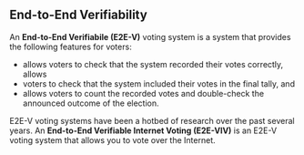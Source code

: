 End-to-End Verifiability
------------------------
An **End-to-End Verifiabile (E2E-V)** voting system is a system that provides
the following features for voters:

- allows voters to check that the system recorded their votes correctly, allows
- voters to check that the system included their votes in the final tally, and
- allows voters to count the recorded votes and double-check the announced
  outcome of the election.

E2E-V voting systems have been a hotbed of research over the past several years.
An **End-to-End Verifiable Internet Voting (E2E-VIV)** is an E2E-V voting system
that allows you to vote over the Internet.

